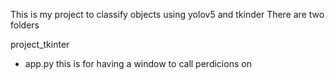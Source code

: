 This is my project to classify objects using yolov5 and tkinder
There are two folders

project_tkinter
- app.py
this is for having a window to call perdicions on